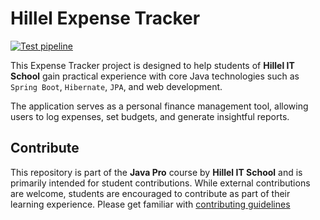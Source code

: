 # Hillel Expense Tracker

[![Test pipeline](https://github.com/ownerofglory/hillel-expense-tracker-backend/actions/workflows/tets-pieline.yaml/badge.svg)](https://github.com/ownerofglory/hillel-expense-tracker-backend/actions/workflows/tets-pieline.yaml)

This Expense Tracker project is designed to help students of **Hillel IT School** gain practical experience with core Java technologies such as `Spring Boot`, `Hibernate`, `JPA`, and web development. 

The application serves as a personal finance management tool, allowing users to log expenses, set budgets, and generate insightful reports.

## Contribute

This repository is part of the **Java Pro** course by **Hillel IT School** and is primarily intended for student contributions. While external contributions are welcome, students are encouraged to contribute as part of their learning experience. 
Please get familiar with [contributing guidelines](./CONTRIBUTE.md)
